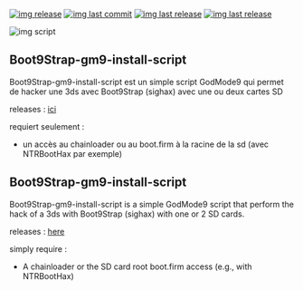 [![img release](https://img.shields.io/github/release-date/Ooggle/Boot9Strap-gm9-install-script.svg?sanitize=true&color=blue)](#)
[![img last commit](https://img.shields.io/github/last-commit/Ooggle/Boot9Strap-gm9-install-script.svg)](#)
[![img last release](https://img.shields.io/github/release/Ooggle/Boot9Strap-gm9-install-script.svg?color=red)](#)
[![img last release](https://img.shields.io/twitter/follow/Ooggule.svg?style=social)](https://twitter.com/Ooggule)

![img script](https://i.imgur.com/LnI1X0J.png)


## Boot9Strap-gm9-install-script
Boot9Strap-gm9-install-script est un simple script GodMode9 qui permet de hacker une 3ds avec Boot9Strap (sighax) avec une ou deux cartes SD

releases : [ici](https://github.com/Ooggle/Boot9Strap-gm9-install-script/releases)

requiert seulement :
- un accès au chainloader ou au boot.firm à la racine de la sd (avec NTRBootHax par exemple)


## Boot9Strap-gm9-install-script
Boot9Strap-gm9-install-script is a simple GodMode9 script that perform the hack of a 3ds with Boot9Strap (sighax) with one or 2 SD cards.

releases : [here](https://github.com/Ooggle/Boot9Strap-gm9-install-script/releases)

simply require :
- A chainloader or the SD card root boot.firm access (e.g., with NTRBootHax)
